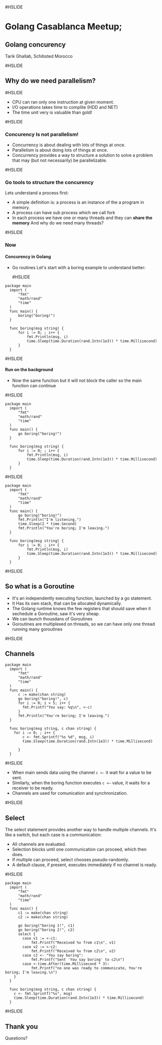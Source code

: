 #HSLIDE

# Golang Casablanca Meetup;
## Golang concurency 

Tarik Ghallab, Schibsted Morocco

#HSLIDE

## Why do we need parallelism?

#HSLIDE

- CPU can ran only one instruction at given moment.
- I/O operations takes time to complite (HDD and NET)
- The time unit very is valuable than gold!

#HSLIDE

### Concurency Is not parallelism!
- Concurrency is about dealing with lots of things at once.
- Parallelism is about doing lots of things at once.
- Concurrency provides a way to structure a solution to solve a problem that may (but not necessarily) be parallelizable.

#HSLIDE

### Go tools to structure the concurency
Lets understand a process first:
  - A simple definition is: a process is an instance of the a program in memory.
  - A process can have sub process which we call fork
  - In each process we have one or many threads and they can **share the memory**
And why do we need many threads?

#HSLIDE

### Now
#### Concurency in Golang
- Go routines
  Let's start with a boring example to understand better:
  
  #HSLIDE
~~~
package main
  import (
      "fmt"
      "math/rand"
      "time"
  )
  func main() {
      boring("boring!")
  }

  func boring(msg string) {
      for i := 0; ; i++ {
          fmt.Println(msg, i)
          time.Sleep(time.Duration(rand.Intn(1e3)) * time.Millisecond)
      }
  }
~~~
#HSLIDE

#### Run on the background
- Now the same function but it will not block the caller so the main function can continue

#HSLIDE
~~~
package main
  import (
      "fmt"
      "math/rand"
      "time"
  )
  func main() {
      go boring("boring!")
  }

  func boring(msg string) {
      for i := 0; ; i++ {
          fmt.Println(msg, i)
          time.Sleep(time.Duration(rand.Intn(1e3)) * time.Millisecond)
      }
  }
~~~

#HSLIDE
~~~
package main
  import (
      "fmt"
      "math/rand"
      "time"
  )
  func main() {
      go boring("boring!")
      fmt.Println("I'm listening.")
      time.Sleep(2 * time.Second)
      fmt.Println("You're boring; I'm leaving.")      
  }

  func boring(msg string) {
      for i := 0; ; i++ {
          fmt.Println(msg, i)
          time.Sleep(time.Duration(rand.Intn(1e3)) * time.Millisecond)
      }
  }
~~~

#HSLIDE
## So what is a Goroutine
- It's an independently executing function, launched by a go statement.
- It Has its own stack, that can be allocated dynamically.
- The Golang runtime knows the few registers that should save when it sechedule a Goroutine, saw it's very sheap.
- We can launch thousdans of Goroutines 
- Goroutines are multiplexed on threads, so we can have only one thread running many goroutines


#HSLIDE
## Channels
~~~
package main
  import (
      "fmt"
      "math/rand"
      "time"
  )
  func main() {
      c := make(chan string)
      go boring("boring!", c)
      for i := 0; i < 5; i++ {
        fmt.Printf("You say: %q\n", <-c)
      }
      fmt.Println("You're boring; I'm leaving.")      
  }

  func boring(msg string, c chan string) {
    for i := 0; ; i++ {
        c <- fmt.Sprintf("%s %d", msg, i)
        time.Sleep(time.Duration(rand.Intn(1e3)) * time.Millisecond)
        
      }
  }
~~~
#HSLIDE

- When main sends data using the channel `c <-` it wait for a value to be sent. 
- Similarly, when the boring function executes `c <–` value, it waits for a receiver to be ready.
- Channels are used for comunication and synchronization.

#HSLIDE
## Select

The select statement provides another way to handle multiple channels. 
It's like a switch, but each case is a communication: 
- All channels are evaluated. 
- Selection blocks until one communication can proceed, which then does. 
- If multiple can proceed, select chooses pseudo-randomly. 
- A default clause, if present, executes immediately if no channel is ready.

#HSLIDE
~~~
package main
  import (
      "fmt"
      "math/rand"
      "time"
  )
  func main() {
	  c1 := make(chan string)
	  c2 := make(chan string)	

	  go boring("boring 1!", c1) 
	  go boring("boring 2!", c2) 
	  select {
		case v1 := <-c1:
			fmt.Printf("Received %v from c1\n", v1)
		case v2 := <-c2:
			fmt.Printf("Received %v from c2\n", v2)
		case c2 <- "You say boring":
			fmt.Printf("Sent 'You say boring' to c2\n")
		case <-time.After(time.Millisecond * 3):
			fmt.Printf("no one was ready to communicate, You're boring; I'm leaving.\n")
	}    
  }

  func boring(msg string, c chan string) {   
	c <- fmt.Sprintf("%s", msg)
	time.Sleep(time.Duration(rand.Intn(1e3)) * time.Millisecond)		
  }
~~~
#HSLIDE

## Thank you

Questions?


